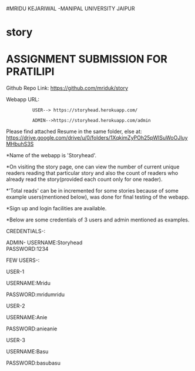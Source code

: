 #MRIDU KEJARIWAL -MANIPAL UNIVERSITY JAIPUR


# story
# ASSIGNMENT SUBMISSION FOR PRATILIPI  

Github Repo Link: https://github.com/mriduk/story

Webapp URL:  

              USER--> https://storyhead.herokuapp.com/

              ADMIN-->https://storyhead.herokuapp.com/admin
              
Please find attached Resume in the same folder, else at:
https://drive.google.com/drive/u/0/folders/1XqkimZyPOh25pWISuWoOJluyMHbuhS3S


*Name of the webapp is 'Storyhead'.

*On visiting the story page, one can view the number of current unique readers reading that particular story and also the count of readers who already read the story(provided each count only for one reader).

*'Total reads' can be in incremented for some stories because of some example users(mentioned below), was done for final testing of the webapp.

*Sign up and login facilities are available.

*Below are some credentials of 3 users and admin mentioned as examples.


CREDENTIALS-:

ADMIN-     USERNAME:Storyhead  
            PASSWORD:1234

FEW USERS-:

USER-1

USERNAME:Mridu 

PASSWORD:mridumridu

USER-2

USERNAME:Anie 

PASSWORD:anieanie

USER-3

USERNAME:Basu

PASSWORD:basubasu

